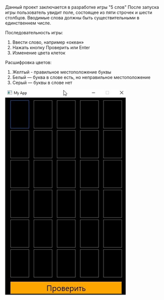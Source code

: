 Данный проект заключается в разработке игры "5 слов"
После запуска игры пользователь увидит поле, состоящее из пяти строчек и шести столбцов.
Вводимые слова должны быть существительными в единственнем числе.

Последовательность игры:
1. Ввести слово, например «океан»
2. Нажать кнопку Проверить или Enter
3. Изменение цвета клеток

Расшифровка цветов:
1. Желтый - правильное местоположение буквы
2. Белый — буква в слове есть, но неправильное местоположение
3. Серый — буквы в слове нет

![alt tag](interfeis.jpeg)
